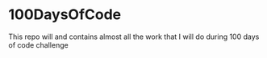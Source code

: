 # 100DaysOfCode
This repo will and contains almost all the work that I will do during 100 days of code challenge 
